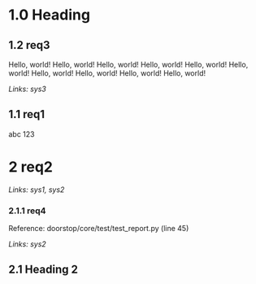 # 1.0 Heading

## 1.2 req3

Hello, world! Hello, world! Hello, world! Hello, world! Hello, world! Hello, world! Hello, world! Hello, world! Hello, world! Hello, world!

*Links: sys3*

## 1.1 req1

abc 123

# 2 req2

*Links: sys1, sys2*

### 2.1.1 req4

Reference: doorstop/core/test/test_report.py (line 45)

*Links: sys2*

## 2.1 Heading 2


